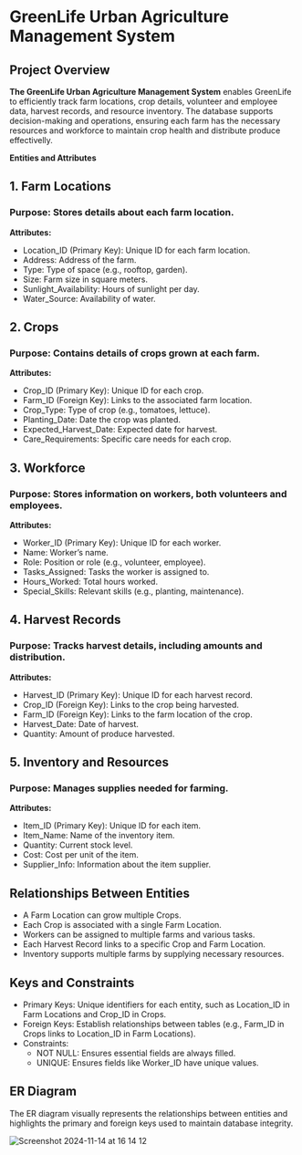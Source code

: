 

# GreenLife Urban Agriculture Management System
## Project Overview
**The GreenLife Urban Agriculture Management System** enables GreenLife to efficiently track farm locations, crop details, volunteer and employee data, harvest records, and resource inventory. 
The database supports decision-making and operations, ensuring each farm has the necessary resources and workforce to maintain crop health and distribute produce effectivelly.

**Entities and Attributes**
## 1. Farm Locations
### Purpose: Stores details about each farm location.
**Attributes:**
- Location_ID (Primary Key): Unique ID for each farm location.
- Address: Address of the farm.
- Type: Type of space (e.g., rooftop, garden).
- Size: Farm size in square meters.
- Sunlight_Availability: Hours of sunlight per day.
- Water_Source: Availability of water.

## 2. Crops
### Purpose: Contains details of crops grown at each farm.
**Attributes:**
- Crop_ID (Primary Key): Unique ID for each crop.
- Farm_ID (Foreign Key): Links to the associated farm location.
- Crop_Type: Type of crop (e.g., tomatoes, lettuce).
- Planting_Date: Date the crop was planted.
- Expected_Harvest_Date: Expected date for harvest.
- Care_Requirements: Specific care needs for each crop.

## 3. Workforce
### Purpose: Stores information on workers, both volunteers and employees.
**Attributes:**
- Worker_ID (Primary Key): Unique ID for each worker.
- Name: Worker’s name.
- Role: Position or role (e.g., volunteer, employee).
- Tasks_Assigned: Tasks the worker is assigned to.
- Hours_Worked: Total hours worked.
- Special_Skills: Relevant skills (e.g., planting, maintenance).

## 4. Harvest Records
### Purpose: Tracks harvest details, including amounts and distribution.
**Attributes:**
- Harvest_ID (Primary Key): Unique ID for each harvest record.
- Crop_ID (Foreign Key): Links to the crop being harvested.
- Farm_ID (Foreign Key): Links to the farm location of the crop.
- Harvest_Date: Date of harvest.
- Quantity: Amount of produce harvested.

## 5. Inventory and Resources
### Purpose: Manages supplies needed for farming.
**Attributes:**
- Item_ID (Primary Key): Unique ID for each item.
- Item_Name: Name of the inventory item.
- Quantity: Current stock level.
- Cost: Cost per unit of the item.
- Supplier_Info: Information about the item supplier.

## Relationships Between Entities

- A Farm Location can grow multiple Crops.
- Each Crop is associated with a single Farm Location.
- Workers can be assigned to multiple farms and various tasks.
- Each Harvest Record links to a specific Crop and Farm Location.
- Inventory supports multiple farms by supplying necessary resources.

## Keys and Constraints

- Primary Keys: Unique identifiers for each entity, such as Location_ID in Farm Locations and Crop_ID in Crops.
- Foreign Keys: Establish relationships between tables (e.g., Farm_ID in Crops links to Location_ID in Farm Locations).
- Constraints:
  - NOT NULL: Ensures essential fields are always filled.
  - UNIQUE: Ensures fields like Worker_ID have unique values.

## ER Diagram
The ER diagram visually represents the relationships between entities and highlights the primary and foreign keys used to maintain database integrity.

![Screenshot 2024-11-14 at 16 14 12](https://github.com/user-attachments/assets/09014c21-3b20-460a-9f96-1b5778623a15)
